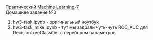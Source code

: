 [Практический Machine Learning-7](http://study.skillfactory.ru/courses/Skillfactory/MLO-7/SEPT2018/info)    
Домашнее задание №3   

1. hw3-task.ipynb - оригинальный ноутбук   
2. hw3-task_mike.ipynb - тут мы задрали чуть-чуть ROC_AUC для DecisionTreeClassifier c перебором параметров   

